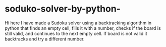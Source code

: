 # soduko-solver-by-python-
Hi here I have made  a Sudoku solver using a backtracking algorithm in python that finds an empty cell, fills it with a number, checks if the board is still valid, and continues to the next empty cell. If board is not valid it backtracks and try a different number.
